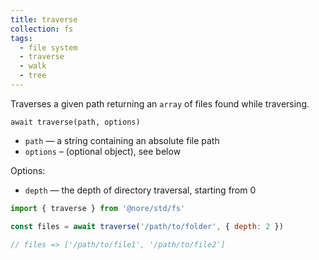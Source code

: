 ```yaml
---
title: traverse
collection: fs
tags:
  - file system
  - traverse
  - walk
  - tree
---
```


Traverses a given path returning an `array` of files found while traversing.

`await traverse(path, options)`

- `path` — a string containing an absolute file path
- `options` – (optional object), see below

Options:

- `depth` — the depth of directory traversal, starting from 0

```js
import { traverse } from '@nore/std/fs'

const files = await traverse('/path/to/folder', { depth: 2 })

// files => ['/path/to/file1', '/path/to/file2']
```
